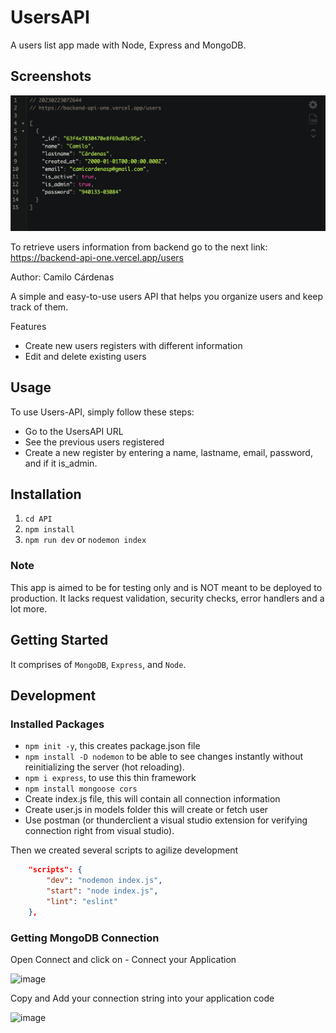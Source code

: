 # UsersAPI

A users list app made with Node, Express and MongoDB.

## Screenshots

![image](screenshot.png)

To retrieve users information from backend go to the next link:  
<a href="https://backend-api-one.vercel.app/users" target="_blank">https://backend-api-one.vercel.app/users</a>

Author: Camilo Cárdenas

A simple and easy-to-use users API that helps you organize users and keep track of them.

Features

+ Create new users registers with different information
+ Edit and delete existing users

## Usage

To use Users-API, simply follow these steps:

+ Go to the UsersAPI URL
+ See the previous users registered
+ Create a new register by entering a name, lastname, email, password, and if it is_admin.

## Installation

1. `cd API`
2. `npm install`
3. `npm run dev` or `nodemon index`

### Note

This app is aimed to be for testing only and is NOT meant to be deployed to production. It lacks request validation, security checks, error handlers and a lot more.

## Getting Started

It comprises of `MongoDB`, `Express`, and `Node`.

## Development

### Installed Packages

+ `npm init -y`, this creates package.json file
+ `npm install -D nodemon` to be able to see changes instantly without reinitializing the server (hot reloading).
+ `npm i express`, to use this thin framework
+ `npm install mongoose cors`
+ Create index.js file, this will contain all connection information
+ Create user.js in models folder this will create or fetch user
+ Use postman (or thunderclient a visual studio extension for verifying connection right from visual studio).

Then we created several scripts to agilize development

```json
    "scripts": {
        "dev": "nodemon index.js",
        "start": "node index.js",
        "lint": "eslint"
    },
```

### Getting MongoDB Connection

Open Connect and click on - Connect your Application

  ![image](https://user-images.githubusercontent.com/76637730/174515425-a6b7db82-5cd3-4cc3-9b27-ecad8e395983.png)

Copy and Add your connection string into your application code

  ![image](https://user-images.githubusercontent.com/76637730/174516230-232c6be6-d00b-4067-b15e-1f9cf9c57784.png)
